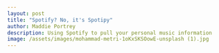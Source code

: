 ```yaml
---
layout: post
title: "Spotify? No, it's Spotipy"
author: Maddie Portrey
description: Using Spotify to pull your personal music information
image: /assets/images/mohammad-metri-1oKxSKSOowE-unsplash (1).jpg
---
```


